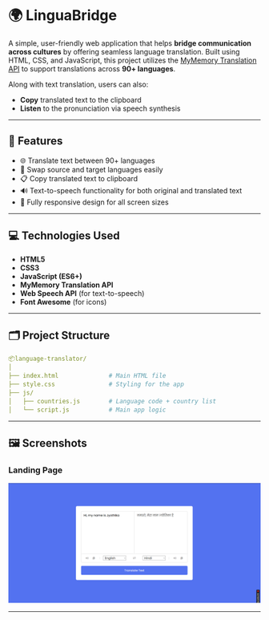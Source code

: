 # 🌍 LinguaBridge

A simple, user-friendly web application that helps **bridge communication across cultures** by offering seamless language translation. Built using HTML, CSS, and JavaScript, this project utilizes the [MyMemory Translation API](https://mymemory.translated.net/) to support translations across **90+ languages**.  

Along with text translation, users can also:
- **Copy** translated text to the clipboard
- **Listen** to the pronunciation via speech synthesis

---

## 🔧 Features

- 🌐 Translate text between 90+ languages
- 🔁 Swap source and target languages easily
- 📋 Copy translated text to clipboard
- 🔊 Text-to-speech functionality for both original and translated text
- 📱 Fully responsive design for all screen sizes

---

## 💻 Technologies Used

- **HTML5**
- **CSS3**
- **JavaScript (ES6+)**
- **MyMemory Translation API**
- **Web Speech API** (for text-to-speech)
- **Font Awesome** (for icons)

---

## 🗂️ Project Structure
```yaml
📦language-translator/
│
├── index.html              # Main HTML file
├── style.css               # Styling for the app
├── js/
│   ├── countries.js        # Language code + country list
│   └── script.js           # Main app logic
```
---

## 🖼️ Screenshots

### Landing Page  

![Landing Page](https://github.com/jyothika-kolaparthi/LinguaBridge/blob/main/screenshots/home%20page.png)

---
